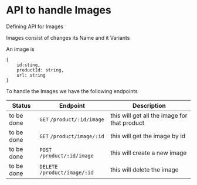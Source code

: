 # API to handle Images

Defining API for Images

Images consist of changes its Name and it Variants

An image is

```
{
    id:sting,
    productId: string,
    url: string
}
```

To handle the Images we have the following endpoints

| Status     | Endpoint                      | Description                                  |
| ---------- | ----------------------------- | -------------------------------------------- |
| to be done | `GET` `/product/:id/image`    | this will get all the image for that product |
| to be done | `GET` `/product/image/:id`    | this will get the image by id                |
| to be done | `POST` `/product/:id/image`   | this will create a new image                 |
| to be done | `DELETE` `/product/image/:id` | this will delete the image                   |
